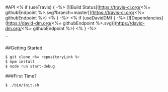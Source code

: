 #API
<% if (useTravis) { -%>
[![Build Status](https://travis-ci.org/<%= githubEndpoint %>.svg?branch=master)](https://travis-ci.org/<%= githubEndpoint %>)
<% } -%>
<% if (useDavidDM) { -%>
[![Dependencies](https://david-dm.org/<%= githubEndpoint %>.svg)](https://david-dm.org/<%= githubEndpoint %>)
<% } -%>

``

##Getting Started
```bash
$ git clone <%= repositoryLink %>
$ npm install
$ node run start-debug
```
###First Time?
```
$ ./bin/init.sh
```
